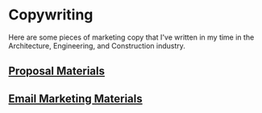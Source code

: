 # Copywriting
Here are some pieces of marketing copy that I've written in my time in the Architecture, Engineering, and Construction industry.

## [Proposal Materials]()

## [Email Marketing Materials]()